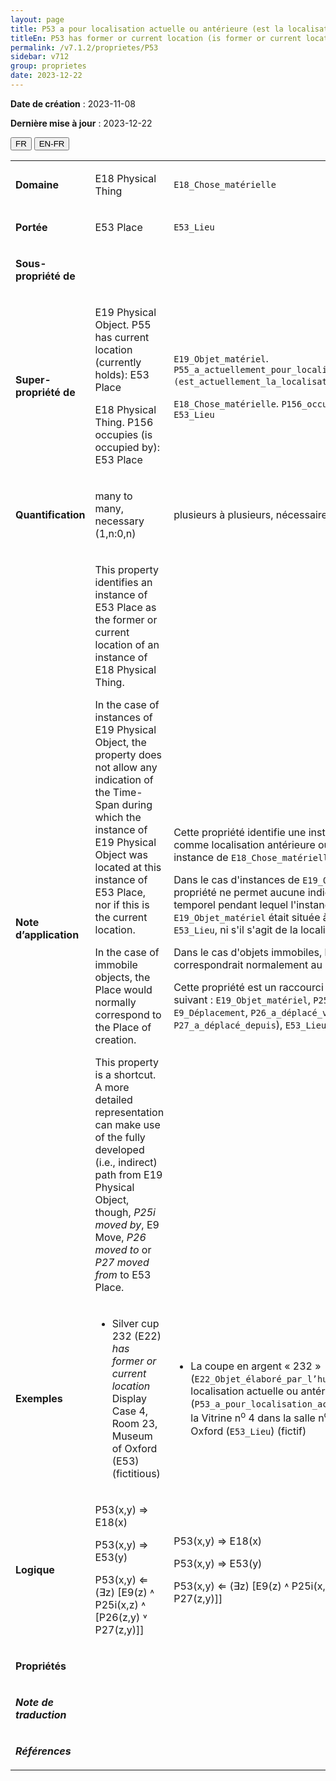 ```yaml
---
layout: page
title: P53 a pour localisation actuelle ou antérieure (est la localisation actuelle ou antérieure de)
titleEn: P53 has former or current location (is former or current location of) - a pour localisation actuelle ou antérieure (est la localisation actuelle ou antérieure de)
permalink: /v7.1.2/proprietes/P53
sidebar: v712
group: proprietes
date: 2023-12-22
---
```


**Date de création** : 2023-11-08

**Dernière mise à jour** : 2023-12-22

<div class="lang-buttons">
 <button id="fr" class="activate">FR</button>
 <button id="en-fr">EN-FR</button>
</div>

<table>
<tbody>
<tr>
<td><p><strong>Domaine</strong></p></td>
<td class="en">
<p>E18 Physical Thing</p>
</td>
<td>
<p><code class="language-plaintext highlighter-rouge">E18_Chose_matérielle</code></p>
</td>
</tr>
<tr>
<td><p><strong>Portée</strong></p></td>
<td class="en">
<p>E53 Place</p>
</td>
<td>
<p><code class="language-plaintext highlighter-rouge">E53_Lieu</code></p>
</td>
</tr>
<tr>
<td><p><strong>Sous-propriété de</strong></p></td>
<td class="en">
</td>
<td>
<p><code class="language-plaintext highlighter-rouge"></code></p>
</td>
</tr>
<tr>
<td><p><strong>Super-propriété de</strong></p></td>
<td class="en">
<p>E19 Physical Object. P55 has current location (currently holds): E53 Place</p>
<p>E18 Physical Thing. P156 occupies (is occupied by): E53 Place</p>
</td>
<td>
<p><code class="language-plaintext highlighter-rouge">E19_Objet_matériel</code>. <code class="language-plaintext highlighter-rouge">P55_a_actuellement_pour_localisation (est_actuellement_la_localisation_de)</code> : <code class="language-plaintext highlighter-rouge">E53_Lieu</code></p>
<p><code class="language-plaintext highlighter-rouge">E18_Chose_matérielle</code>. <code class="language-plaintext highlighter-rouge">P156_occupe (est_occupé_par)</code> : <code class="language-plaintext highlighter-rouge">E53_Lieu</code></p>
</td>
</tr>
<tr>
<td><p><strong>Quantification</strong></p></td>
<td class="en">
<p>many to many, necessary (1,n:0,n)</p>
</td>
<td>
<p>plusieurs à plusieurs, nécessaire (1,n:0,n)</p>
</td>
</tr>
<tr>
<td><p><strong>Note d’application</strong></p></td>
<td class="en">
<p>This property identifies an instance of E53 Place as the former or current location of an instance of E18 Physical Thing. </p>
<p>In the case of instances of E19 Physical Object, the property does not allow any indication of the Time-Span during which the instance of E19 Physical Object was located at this instance of E53 Place, nor if this is the current location. </p>
<p>In the case of immobile objects, the Place would normally correspond to the Place of creation.</p>
<p>This property is a shortcut. A more detailed representation can make use of the fully developed (i.e., indirect) path from E19 Physical Object, though, <em>P25i moved by</em>, E9 Move,<em> P26 moved to</em> or <em>P27 moved from</em> to E53 Place.</p>
</td>
<td>
<p>Cette propriété identifie une instance de <code class="language-plaintext highlighter-rouge">E53_Lieu</code> comme localisation antérieure ou actuelle d'une instance de <code class="language-plaintext highlighter-rouge">E18_Chose_matérielle</code>.</p>
<p>Dans le cas d'instances de <code class="language-plaintext highlighter-rouge">E19_Objet_matériel</code>, la propriété ne permet aucune indication de l'intervalle temporel pendant lequel l'instance de <code class="language-plaintext highlighter-rouge">E19_Objet_matériel</code> était située à cette instance de <code class="language-plaintext highlighter-rouge">E53_Lieu</code>, ni s'il s'agit de la localisation actuelle.</p>
<p>Dans le cas d'objets immobiles, l'instance de <code class="language-plaintext highlighter-rouge">E53_Lieu</code> correspondrait normalement au lieu de création.</p>
<p>Cette propriété est un raccourci du chemin sémantique suivant : <code class="language-plaintext highlighter-rouge">E19_Objet_matériel</code>, <code class="language-plaintext highlighter-rouge">P25i_a_été_déplacé_par</code>, <code class="language-plaintext highlighter-rouge">E9_Déplacement</code>, <code class="language-plaintext highlighter-rouge">P26_a_déplacé_vers</code> (ou <code class="language-plaintext highlighter-rouge">P27_a_déplacé_depuis</code>), <code class="language-plaintext highlighter-rouge">E53_Lieu</code>.</p>
</td>
</tr>
<tr>
<td><p><strong>Exemples</strong></p></td>
<td class="en">
<ul>
<li><p>Silver cup 232 (E22) <em>has former or current location</em> Display Case 4, Room 23, Museum of Oxford (E53) (fictitious)</p>
</li>
</ul>
</td>
<td>
<ul>
<li><p>La coupe en argent « 232 » (<code class="language-plaintext highlighter-rouge">E22_Objet_élaboré_par_l’humain</code>) a pour localisation actuelle ou antérieure (<code class="language-plaintext highlighter-rouge">P53_a_pour_localisation_actuelle_ou_antérieure</code>) la Vitrine n<sup>o</sup> 4 dans la salle n<sup>o</sup> 23 du Museum of Oxford (<code class="language-plaintext highlighter-rouge">E53_Lieu</code>) (fictif)  </p>
</li>
</ul>
</td>
</tr>
<tr>
<td><p><strong>Logique</strong></p></td>
<td class="en">
<p>P53(x,y) ⇒ E18(x) </p>
<p>P53(x,y) ⇒ E53(y) </p>
<p>P53(x,y) ⇐ (∃z) [E9(z) ˄ P25i(x,z) ˄ [P26(z,y) ˅ P27(z,y)]]</p>
</td>
<td>
<p>P53(x,y) ⇒ E18(x) </p>
<p>P53(x,y) ⇒ E53(y) </p>
<p>P53(x,y) ⇐ (∃z) [E9(z) ˄ P25i(x,z) ˄ [P26(z,y) ˅ P27(z,y)]]</p>
</td>
</tr>
<tr>
<td><p><strong>Propriétés</strong></p></td>
<td class="en">
</td>
<td>
</td>
</tr>
<tr>
<td><p><strong><em>Note de traduction</em></strong></p></td>
<td colspan="2">
</td>
</tr>
<tr>
<td><p><strong><em>Références</em></strong></p></td>
<td colspan="2">
<p><em></em></p>
</td>
</tr>
</tbody>
</table>
